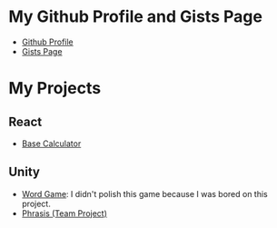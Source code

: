 # My Github Profile and Gists Page

* [Github Profile](https://github.com/auzon)
* [Gists Page](https://gist.github.com/auzon)

# My Projects

## React
* [Base Calculator](https://auzon.github.io/base-calculator/)

## Unity
* [Word Game](https://github.com/auzon/WordGame): I didn't polish this game because I was bored on this project.
* [Phrasis (Team Project)](https://github.com/YO-0-Productions/Phrasis)


